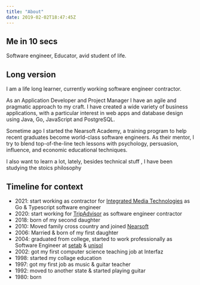 ```yaml
---
title: "About"
date: 2019-02-02T18:47:45Z
---
```

## Me  in 10 secs
Software engineer, Educator, avid student of life.

## Long version 
I am a life long learner, currently working software engineer contractor. 

As an Application Developer and Project Manager I have an agile and pragmatic approach to my craft. I have created a wide variety of business applications, with a particular interest in web apps and database design using Java, Go, JavaScript and PostgreSQL. 

Sometime ago I started the Nearsoft Academy, a training program to help recent graduates become world-class software engineers. As their mentor, I try to blend top-of-the-line tech lessons with psychology, persuasion, influence, and economic educational techniques. 

I also want to learn a lot,   lately, besides technical stuff , I have been studying the stoics philosophy  

## Timeline for context

* 2021: start working as contractor  for [Integrated Media Technologies](https://www.imtglobalinc.com/) as  Go & Typescript software engineer
* 2020: start working for [TripAdvisor](https://tripadvisor.com) as software engineer contractor 
* 2018: born of my second daughter      
* 2010: Moved family cross country and joined [Nearsoft](https://nearsoft.com)
* 2006: Married & born of my first daughter     
* 2004: graduated from college, started to work professionally as Software Engineer at [setab](https://setab.com.mx) & [unisol](http://unisolmexico.com/)
* 2002: got my first computer science teaching job at Interfaz
* 1998: started my collage education
* 1997: got my first job as music & guitar teacher
* 1992: moved to another state & started playing guitar
* 1980: born 
